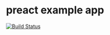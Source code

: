 # preact example app

[![Build Status](https://travis-ci.org/adwd/my-preact-app.svg?branch=master)](https://travis-ci.org/adwd/my-preact-app)
